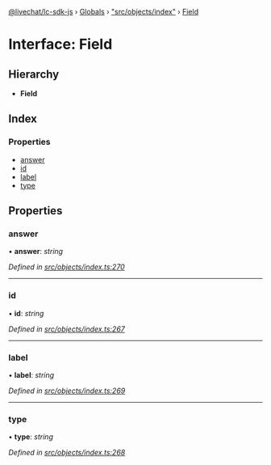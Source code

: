 [@livechat/lc-sdk-js](../README.md) › [Globals](../globals.md) › ["src/objects/index"](../modules/_src_objects_index_.md) › [Field](_src_objects_index_.field.md)

# Interface: Field

## Hierarchy

* **Field**

## Index

### Properties

* [answer](_src_objects_index_.field.md#answer)
* [id](_src_objects_index_.field.md#id)
* [label](_src_objects_index_.field.md#label)
* [type](_src_objects_index_.field.md#type)

## Properties

###  answer

• **answer**: *string*

*Defined in [src/objects/index.ts:270](https://github.com/livechat/lc-sdk-js/blob/228cb10/src/objects/index.ts#L270)*

___

###  id

• **id**: *string*

*Defined in [src/objects/index.ts:267](https://github.com/livechat/lc-sdk-js/blob/228cb10/src/objects/index.ts#L267)*

___

###  label

• **label**: *string*

*Defined in [src/objects/index.ts:269](https://github.com/livechat/lc-sdk-js/blob/228cb10/src/objects/index.ts#L269)*

___

###  type

• **type**: *string*

*Defined in [src/objects/index.ts:268](https://github.com/livechat/lc-sdk-js/blob/228cb10/src/objects/index.ts#L268)*
